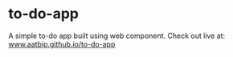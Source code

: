 # to-do-app
A simple to-do app built using web component.
Check out live at: www.aatbip.github.io/to-do-app
